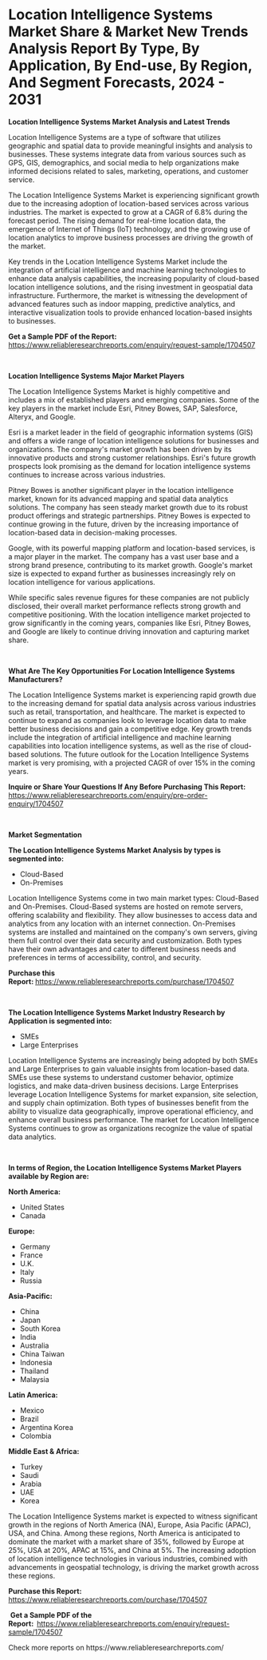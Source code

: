 <p><h1>Location Intelligence Systems Market Share & Market New Trends Analysis Report By Type, By Application, By End-use, By Region, And Segment Forecasts, 2024 - 2031</h1></p><p><strong>Location Intelligence Systems Market Analysis and Latest Trends</strong></p>
<p><p>Location Intelligence Systems are a type of software that utilizes geographic and spatial data to provide meaningful insights and analysis to businesses. These systems integrate data from various sources such as GPS, GIS, demographics, and social media to help organizations make informed decisions related to sales, marketing, operations, and customer service.</p><p>The Location Intelligence Systems Market is experiencing significant growth due to the increasing adoption of location-based services across various industries. The market is expected to grow at a CAGR of 6.8% during the forecast period. The rising demand for real-time location data, the emergence of Internet of Things (IoT) technology, and the growing use of location analytics to improve business processes are driving the growth of the market.</p><p>Key trends in the Location Intelligence Systems Market include the integration of artificial intelligence and machine learning technologies to enhance data analysis capabilities, the increasing popularity of cloud-based location intelligence solutions, and the rising investment in geospatial data infrastructure. Furthermore, the market is witnessing the development of advanced features such as indoor mapping, predictive analytics, and interactive visualization tools to provide enhanced location-based insights to businesses.</p></p>
<p><strong>Get a Sample PDF of the Report:&nbsp;</strong> <a href="https://www.reliableresearchreports.com/enquiry/request-sample/1704507">https://www.reliableresearchreports.com/enquiry/request-sample/1704507</a></p>
<p>&nbsp;</p>
<p><strong>Location Intelligence Systems Major Market Players</strong></p>
<p><p>The Location Intelligence Systems Market is highly competitive and includes a mix of established players and emerging companies. Some of the key players in the market include Esri, Pitney Bowes, SAP, Salesforce, Alteryx, and Google.</p><p>Esri is a market leader in the field of geographic information systems (GIS) and offers a wide range of location intelligence solutions for businesses and organizations. The company's market growth has been driven by its innovative products and strong customer relationships. Esri's future growth prospects look promising as the demand for location intelligence systems continues to increase across various industries.</p><p>Pitney Bowes is another significant player in the location intelligence market, known for its advanced mapping and spatial data analytics solutions. The company has seen steady market growth due to its robust product offerings and strategic partnerships. Pitney Bowes is expected to continue growing in the future, driven by the increasing importance of location-based data in decision-making processes.</p><p>Google, with its powerful mapping platform and location-based services, is a major player in the market. The company has a vast user base and a strong brand presence, contributing to its market growth. Google's market size is expected to expand further as businesses increasingly rely on location intelligence for various applications.</p><p>While specific sales revenue figures for these companies are not publicly disclosed, their overall market performance reflects strong growth and competitive positioning. With the location intelligence market projected to grow significantly in the coming years, companies like Esri, Pitney Bowes, and Google are likely to continue driving innovation and capturing market share.</p></p>
<p>&nbsp;</p>
<p><strong>What Are The Key Opportunities For Location Intelligence Systems Manufacturers?</strong></p>
<p><p>The Location Intelligence Systems market is experiencing rapid growth due to the increasing demand for spatial data analysis across various industries such as retail, transportation, and healthcare. The market is expected to continue to expand as companies look to leverage location data to make better business decisions and gain a competitive edge. Key growth trends include the integration of artificial intelligence and machine learning capabilities into location intelligence systems, as well as the rise of cloud-based solutions. The future outlook for the Location Intelligence Systems market is very promising, with a projected CAGR of over 15% in the coming years.</p></p>
<p><strong>Inquire or Share Your Questions If Any Before Purchasing This Report:</strong> <a href="https://www.reliableresearchreports.com/enquiry/pre-order-enquiry/1704507">https://www.reliableresearchreports.com/enquiry/pre-order-enquiry/1704507</a></p>
<p>&nbsp;</p>
<p><strong>Market Segmentation</strong></p>
<p><strong>The Location Intelligence Systems Market Analysis by types is segmented into:</strong></p>
<p><ul><li>Cloud-Based</li><li>On-Premises</li></ul></p>
<p><p>Location Intelligence Systems come in two main market types: Cloud-Based and On-Premises. Cloud-Based systems are hosted on remote servers, offering scalability and flexibility. They allow businesses to access data and analytics from any location with an internet connection. On-Premises systems are installed and maintained on the company's own servers, giving them full control over their data security and customization. Both types have their own advantages and cater to different business needs and preferences in terms of accessibility, control, and security.</p></p>
<p><strong>Purchase this Report:&nbsp;</strong><a href="https://www.reliableresearchreports.com/purchase/1704507">https://www.reliableresearchreports.com/purchase/1704507</a></p>
<p>&nbsp;</p>
<p><strong>The Location Intelligence Systems Market Industry Research by Application is segmented into:</strong></p>
<p><ul><li>SMEs</li><li>Large Enterprises</li></ul></p>
<p><p>Location Intelligence Systems are increasingly being adopted by both SMEs and Large Enterprises to gain valuable insights from location-based data. SMEs use these systems to understand customer behavior, optimize logistics, and make data-driven business decisions. Large Enterprises leverage Location Intelligence Systems for market expansion, site selection, and supply chain optimization. Both types of businesses benefit from the ability to visualize data geographically, improve operational efficiency, and enhance overall business performance. The market for Location Intelligence Systems continues to grow as organizations recognize the value of spatial data analytics.</p></p>
<p>&nbsp;</p>
<p><strong>In terms of Region, the Location Intelligence Systems Market Players available by Region are:</strong></p>
<p>
    <p> <strong> North America: </strong>
        <ul>
            <li>United States</li>
            <li>Canada</li>
        </ul>
        </p> 
    <p> <strong> Europe: </strong>
        <ul>
            <li>Germany</li>
            <li>France</li>
            <li>U.K.</li>
            <li>Italy</li>
            <li>Russia</li>
        </ul>
        </p> 
    <p> <strong> Asia-Pacific: </strong>
        <ul>
            <li>China</li>
            <li>Japan</li>
            <li>South Korea</li>
            <li>India</li>
            <li>Australia</li>
            <li>China Taiwan</li>
            <li>Indonesia</li>
            <li>Thailand</li>
            <li>Malaysia</li>
        </ul>
        </p> 
    <p> <strong> Latin America: </strong>
        <ul>
            <li>Mexico</li>
            <li>Brazil</li>
            <li>Argentina Korea</li>
            <li>Colombia</li>
        </ul>
        </p> 
    <p> <strong> Middle East & Africa: </strong>
        <ul>
            <li>Turkey</li>
            <li>Saudi</li>
            <li>Arabia</li>
            <li>UAE</li>
            <li>Korea</li>
        </ul>
    </p>
    </p>
<p><p>The Location Intelligence Systems market is expected to witness significant growth in the regions of North America (NA), Europe, Asia Pacific (APAC), USA, and China. Among these regions, North America is anticipated to dominate the market with a market share of 35%, followed by Europe at 25%, USA at 20%, APAC at 15%, and China at 5%. The increasing adoption of location intelligence technologies in various industries, combined with advancements in geospatial technology, is driving the market growth across these regions.</p></p>
<p><strong>Purchase this Report: </strong><a href="https://www.reliableresearchreports.com/purchase/1704507">https://www.reliableresearchreports.com/purchase/1704507</a></p>
<p>&nbsp;<strong>Get a Sample PDF of the Report:&nbsp;&nbsp;</strong><a href="https://www.reliableresearchreports.com/enquiry/request-sample/1704507">https://www.reliableresearchreports.com/enquiry/request-sample/1704507</a></p>
<p><strong></strong></p>
<p>Check more reports on https://www.reliableresearchreports.com/</p>